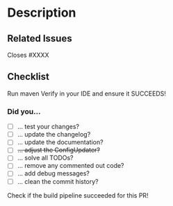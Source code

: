 # Description
<!-- Your description here. -->

## Related Issues
<!-- Issue number if existing. -->
Closes #XXXX

## Checklist
Run maven Verify in your IDE and ensure it SUCCEEDS!

### Did you...
<!-- DON'T DO ANYTHING HERE -->
<!-- This is a checklist for the reviewers, and will checked by them! --> 
- [ ]  ... test your changes?
- [ ]  ... update the changelog?
- [ ]  ... update the documentation?
- [ ]  ~~... adjust the ConfigUpdater?~~
- [ ]  ... solve all TODOs?
- [ ]  ... remove any commented out code?
- [ ]  ... add debug messages?
- [ ]  ... clean the commit history?

Check if the build pipeline succeeded for this PR!
